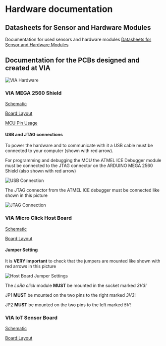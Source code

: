 # Hardware documentation
## Datasheets for Sensor and Hardware Modules
Documentation for used sensors and hardware modules [Datasheets for Sensor and Hardware Modules](DATASHEETS.md)

## Documentation for the PCBs designed and created at VIA
![VIA Hardware](/IoT_VIA_module/docs/resources/IoT-Hardware.jpg)
### VIA MEGA 2560 Shield
[Schematic](/IoT_VIA_module/docs/documentation/HW%20Doc/VIA%20MEGA2560%20Shield/VIA%20Shield%202.0.0%20Schematic.pdf)

[Board Layout](/IoT_VIA_module/docs/documentation/HW%20Doc/VIA%20MEGA2560%20Shield/VIA%20Shield%202.0.0%20Board.pdf)

[MCU Pin Usage](/IoT_VIA_module/docs/documentation/HW%20Doc/VIA%20MEGA2560%20Shield/MCU-Pin%20Usage.pdf)

#### USB and JTAG connections
To power the hardware and to communicate with it a USB cable must be connected to your computer (shown with red arrow).

For programming and debugging the MCU the ATMEL ICE Debugger module must be connected to the JTAG connector on the ARDUINO MEGA 2560 Shield (also shown with red arrow)

![USB Connection](/IoT_VIA_module/docs/resources/IoT-Hardware%20Connections.jpg)

The JTAG connector from the ATMEL ICE debugger must be connected like shown in this picture

![JTAG Connection](/IoT_VIA_module/docs/resources/IoT-Hardware%20JTAG.jpg)

### VIA Micro Click Host Board
[Schematic](/IoT_VIA_module/docs/documentation/HW%20Doc/Mikro%20Click%20Host%20Board/Mikro%20Click%20Host%20Board%20Schematic.pdf)

[Board Layout](/IoT_VIA_module/docs/documentation/HW%20Doc/Mikro%20Click%20Host%20Board/Mikro%20Click%20Host%20Board.pdf)
#### Jumper Setting
It is **VERY important** to check that the jumpers are mounted like shown with red arrows in this picture

![Host Board Jumper Settings](/IoT_VIA_module/docs/resources/Host%20Board%20Jumper.jpg)

The *LoRa click* module **MUST** be mounted in the socket marked *3V3!*

JP1 **MUST** be mounted on the two pins to the right marked *3V3*!

JP2 **MUST** be mounted on the two pins to the left marked *5V*! 

### VIA IoT Sensor Board
[Schematic](/IoT_VIA_module/docs/documentation/HW%20Doc/IoT%20Sensor%20Board/Sensor%20connection%20Schematic.pdf)

[Board Layout](/IoT_VIA_module/docs/documentation/HW%20Doc/IoT%20Sensor%20Board/Sensor%20connection%20board.pdf)
